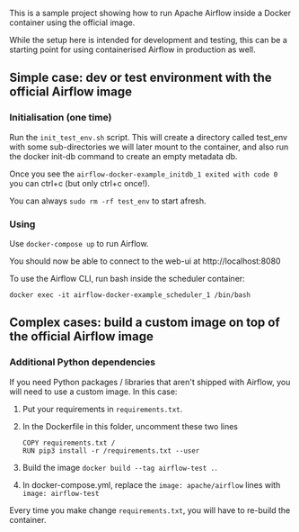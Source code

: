 
This is a sample project showing how to run Apache Airflow inside a Docker container using the official image. 

While the setup here is intended for development and testing, this can be a starting point for using containerised 
Airflow in production as well. 

## Simple case: dev or test environment with the official Airflow image

### Initialisation (one time)
Run the `init_test_env.sh` script. This will create a directory called test_env with some sub-directories we
will later mount to the container, and also run the docker init-db command to create an empty metadata db. 

Once you see the `airflow-docker-example_initdb_1 exited with code 0` you can ctrl+c (but only ctrl+c once!). 

You can always `sudo rm -rf test_env` to start afresh. 

### Using 
Use `docker-compose up` to run Airflow. 

You should now be able to connect to the web-ui at http://localhost:8080 

To use the Airflow CLI, run bash inside the scheduler container:

    docker exec -it airflow-docker-example_scheduler_1 /bin/bash  


## Complex cases: build a custom image on top of the official Airflow image 

### Additional Python dependencies 

If you need Python packages / libraries that aren't shipped with Airflow, you will need to use a custom image. 
In this case: 

1. Put your requirements in `requirements.txt`. 
2. In the Dockerfile in this folder, uncomment these  two lines
    
       COPY requirements.txt /
       RUN pip3 install -r /requirements.txt --user 
 
3. Build the image `docker build --tag airflow-test .`. 
4. In docker-compose.yml, replace the `image: apache/airflow` lines with `image: airflow-test`

Every time you make change `requirements.txt`, you will have to re-build the container.    

